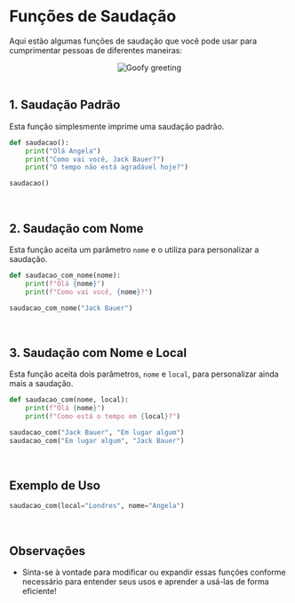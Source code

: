# Funções de Saudação

Aqui estão algumas funções de saudação que você pode usar para cumprimentar pessoas de diferentes maneiras:

<div align="center">   <img src="https://i.gifer.com/Buo.gif" alt="Goofy greeting"> </div>

<br>

## 1. Saudação Padrão

Esta função simplesmente imprime uma saudação padrão.

```python
def saudacao():
    print("Olá Angela")
    print("Como vai você, Jack Bauer?")
    print("O tempo não está agradável hoje?")

saudacao()
```

<br>

## 2. Saudação com Nome

Esta função aceita um parâmetro `nome` e o utiliza para personalizar a saudação.

```python
def saudacao_com_nome(nome):
    print(f"Olá {nome}")
    print(f"Como vai você, {nome}?")

saudacao_com_nome("Jack Bauer")
```

<br>

## 3. Saudação com Nome e Local

Esta função aceita dois parâmetros, `nome` e `local`, para personalizar ainda mais a saudação.

```python
def saudacao_com(nome, local):
    print(f"Olá {nome}")
    print(f"Como está o tempo em {local}?")

saudacao_com("Jack Bauer", "Em lugar algum")
saudacao_com("Em lugar algum", "Jack Bauer")
```

<br>

## Exemplo de Uso

```python
saudacao_com(local="Londres", nome="Angela")
```

<br>

## Observações

- Sinta-se à vontade para modificar ou expandir essas funções conforme necessário para entender seus usos e aprender a usá-las de forma eficiente!